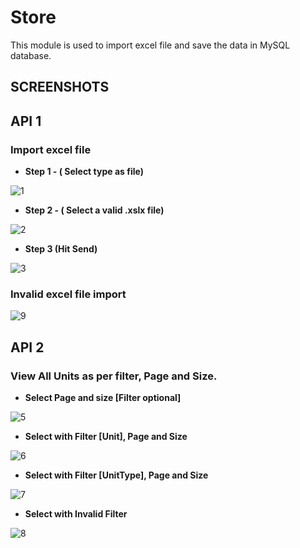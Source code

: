 # Store
This module is used to import excel file and save the data in MySQL database.

## SCREENSHOTS

## API 1

### Import excel file

- **Step 1 - ( Select type as file)** 

![1](https://user-images.githubusercontent.com/21972003/119313405-227f9b00-bc91-11eb-9b15-93c08c66c07e.jpg)

- **Step 2  - ( Select a valid .xslx file)**

![2](https://user-images.githubusercontent.com/21972003/119313470-3925f200-bc91-11eb-884d-06a98bd8739d.jpg)


- **Step 3 (Hit Send)**

![3](https://user-images.githubusercontent.com/21972003/119313475-3b884c00-bc91-11eb-9688-6933dbd5343c.jpg)

### Invalid excel file import

![9](https://user-images.githubusercontent.com/21972003/119313882-ae91c280-bc91-11eb-8ec3-909aa37391a1.jpg)

## API 2

### View All Units as per filter, Page and Size.

- **Select Page and size [Filter optional]**

![5](https://user-images.githubusercontent.com/21972003/119314111-f7497b80-bc91-11eb-8038-3372450faf28.jpg)


- **Select with Filter [Unit], Page and Size**

![6](https://user-images.githubusercontent.com/21972003/119314172-0fb99600-bc92-11eb-8c8e-859fec659f65.jpg)

- **Select with Filter [UnitType], Page and Size**

![7](https://user-images.githubusercontent.com/21972003/119314255-2e1f9180-bc92-11eb-94a5-3300d6af28c1.jpg)

- **Select with Invalid Filter**

![8](https://user-images.githubusercontent.com/21972003/119314326-42fc2500-bc92-11eb-8195-be9721834e16.jpg)

